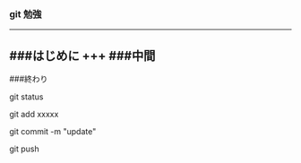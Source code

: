 ### git 勉強
---
###はじめに
+++
###中間
---
###終わり

git status

git add xxxxx

git commit -m "update"

git push
